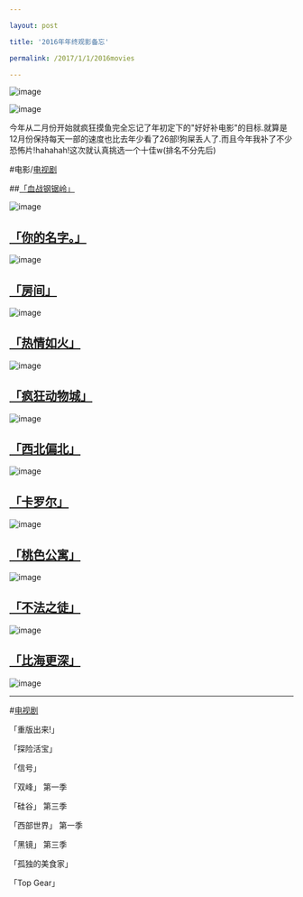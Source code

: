 ```yaml
---

layout: post

title: '2016年年终观影备忘'

permalink: /2017/1/1/2016movies

---
```


![image](http://ww2.sinaimg.cn/large/5b77c064gw1fbb0ftjgrpj20jn0q9aem.jpg)

![image](http://ww2.sinaimg.cn/large/5b77c064gw1fbb0f2otpij20mj0f6wfp.jpg)

​	今年从二月份开始就疯狂摸鱼完全忘记了年初定下的"好好补电影"的目标.就算是12月份保持每天一部的速度也比去年少看了26部!狗屎丢人了.而且今年我补了不少恐怖片!hahahah!这次就认真挑选一个十佳w(排名不分先后)

#电影/[电视剧](#anchor1)

##[「血战钢锯岭」](https://movie.douban.com/subject/26325320)

![image](http://ww3.sinaimg.cn/large/5b77c064gw1fbb3b0nmi7j20h80qktb4.jpg)

## [「你的名字。」](https://movie.douban.com/subject/26683290)

![image](http://ww4.sinaimg.cn/large/5b77c064gw1fbb3ehuaugj20hs0p4n28.jpg)

## [「房间」](https://movie.douban.com/subject/25724855)

![image](http://ww2.sinaimg.cn/large/5b77c064gw1fbb3j0vi0lj21k92bcnpd.jpg)

## [「热情如火」](https://movie.douban.com/subject/1292574)

![image](http://ww3.sinaimg.cn/large/5b77c064gw1fbb3kozrokj21081jkn7g.jpg)

## [「疯狂动物城」](https://movie.douban.com/subject/25662329)

![image](http://ww2.sinaimg.cn/large/5b77c064gw1fbb3ppwej2j20b90gogpd.jpg)

## [「西北偏北」](https://movie.douban.com/subject/1295872)

![image](http://ww3.sinaimg.cn/large/5b77c064gw1fbb3rm9kwyj20m80xck39.jpg)

## [「卡罗尔」](https://movie.douban.com/subject/10757577)

![image](http://ww2.sinaimg.cn/large/5b77c064gw1fbb3t7i7gkj21kw2c8hdu.jpg)

## [「桃色公寓」](https://movie.douban.com/subject/1394218)

![image](http://ww3.sinaimg.cn/large/5b77c064gw1fbb3w31w4gj20sw18gwl9.jpg)

## [「不法之徒」](https://movie.douban.com/subject/1301798)

![image](http://ww2.sinaimg.cn/large/5b77c064gw1fbb3zcifikj20yn1as4ar.jpg)

## [「比海更深」](https://movie.douban.com/subject/26694988)

![image](http://ww2.sinaimg.cn/large/5b77c064gw1fbb4040jhej20xc1ay16k.jpg)



___

#[电视剧](id:anchor1)

「重版出来!」

「探险活宝」

「信号」

「双峰」 第一季

「硅谷」 第三季

「西部世界」 第一季

「黑镜」 第三季

「孤独的美食家」

「Top Gear」
